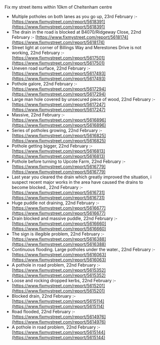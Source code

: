 Fix my street items within 10km of Cheltenham centre

<!-- fix_marker starts -->

- Multiple potholes on both lanes as you go up, 23rd February :- [https://www.fixmystreet.com/report/5618391](https://www.fixmystreet.com/report/5618391)
- The drain in the road is blocked at B4070/Ridgeway Close, 22nd February :- [https://www.fixmystreet.com/report/5618174](https://www.fixmystreet.com/report/5618174)
- Street light at corner of Billings Way and Merestones Drive is not working, 22nd February :- [https://www.fixmystreet.com/report/5617501](https://www.fixmystreet.com/report/5617501)
- Uneven road surface, 22nd February :- [https://www.fixmystreet.com/report/5617493](https://www.fixmystreet.com/report/5617493)
- Pothole galore, 22nd February :- [https://www.fixmystreet.com/report/5617294](https://www.fixmystreet.com/report/5617294)
- Large man hole covered by unsecured piece of wood, 22nd February :- [https://www.fixmystreet.com/report/5617247](https://www.fixmystreet.com/report/5617247)
- Massive, 22nd February :- [https://www.fixmystreet.com/report/5616896](https://www.fixmystreet.com/report/5616896)
- Series of potholes growing, 22nd February :- [https://www.fixmystreet.com/report/5616825](https://www.fixmystreet.com/report/5616825)
- Pothole getting bigger, 22nd February :- [https://www.fixmystreet.com/report/5616813](https://www.fixmystreet.com/report/5616813)
- Pothole before turning to Upcote Farm, 22nd February :- [https://www.fixmystreet.com/report/5616779](https://www.fixmystreet.com/report/5616779)
- Last year you cleared the drain which greatly improved the situation, i suspect recent major works in the area have caused the drains to become blocked., 22nd February :- [https://www.fixmystreet.com/report/5616731](https://www.fixmystreet.com/report/5616731)
- Huge puddle not draining, 22nd February :- [https://www.fixmystreet.com/report/5616677](https://www.fixmystreet.com/report/5616677)
- Drain blocked and massive puddle, 22nd February :- [https://www.fixmystreet.com/report/5616660](https://www.fixmystreet.com/report/5616660)
- The sign is illegible problem, 22nd February :- [https://www.fixmystreet.com/report/5616388](https://www.fixmystreet.com/report/5616388)
- Continuous flooding. Large potholes under the water., 22nd February :- [https://www.fixmystreet.com/report/5616063](https://www.fixmystreet.com/report/5616063)
- A pothole in road problem, 22nd February :- [https://www.fixmystreet.com/report/5615352](https://www.fixmystreet.com/report/5615352)
- Loose and rocking dropped kerbs, 22nd February :- [https://www.fixmystreet.com/report/5615201](https://www.fixmystreet.com/report/5615201)
- Blocked drain, 22nd February :- [https://www.fixmystreet.com/report/5615114](https://www.fixmystreet.com/report/5615114)
- Road flooded, 22nd February :- [https://www.fixmystreet.com/report/5614976](https://www.fixmystreet.com/report/5614976)
- A pothole in road problem, 22nd February :- [https://www.fixmystreet.com/report/5615144](https://www.fixmystreet.com/report/5615144)

<!-- fix_marker ends -->